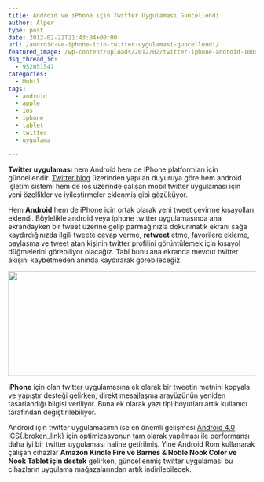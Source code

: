 ```yaml
---
title: Android ve iPhone için Twitter Uygulaması Güncellendi
author: Alper
type: post
date: 2012-02-22T21:43:04+00:00
url: /android-ve-iphone-icin-twitter-uygulamasi-guncellendi/
featured_image: /wp-content/uploads/2012/02/twitter-iphone-android-100x100.jpg
dsq_thread_id:
  - 952051547
categories:
  - Mobil
tags:
  - android
  - apple
  - ios
  - iphone
  - tablet
  - twitter
  - uygulama

---
```

**Twitter uygulaması** hem Android hem de iPhone platformları için güncellendir. <a href="https://blog.twitter.com/2012/02/twitter-mobile-app-updates-for-iphone.html" target="_blank">Twitter blog</a> üzerinden yapılan duyuruya göre hem android işletim sistemi hem de ios üzerinde çalışan mobil twitter uygulaması için yeni özellikler ve iyileştirmeler eklenmiş gibi gözüküyor.

Hem **Android** hem de iPhone için ortak olarak yeni tweet çevirme kısayolları eklendi. Böylelikle android veya iphone twitter uygulamasında ana ekrandayken bir tweet üzerine gelip parmağınızla dokunmatik ekranı sağa kaydırdığınızda ilgili tweete cevap verme, **retweet** etme, favorilere ekleme, paylaşma ve tweet atan kişinin twitter profilini görüntülemek için kısayol düğmelerini görebiliyor olacağız. Tabi bunu ana ekranda mevcut twitter akışını kaybetmeden anında kaydırarak görebileceğiz.

<img class="aligncenter size-full wp-image-7922" title="twitter-iphone-android" src="https://www.murekkep.org/wp-content/uploads/2012/02/twitter-iphone-android.jpg" alt="" width="550" height="213" srcset="https://www.murekkep.org/wp-content/uploads/2012/02/twitter-iphone-android.jpg 550w, https://www.murekkep.org/wp-content/uploads/2012/02/twitter-iphone-android-400x154.jpg 400w, https://www.murekkep.org/wp-content/uploads/2012/02/twitter-iphone-android-50x19.jpg 50w, https://www.murekkep.org/wp-content/uploads/2012/02/twitter-iphone-android-300x116.jpg 300w" sizes="(max-width: 550px) 100vw, 550px" /> 

**iPhone** için olan twitter uygulamasına ek olarak bir tweetin metnini kopyala ve yapıştır desteği gelirken, direkt mesajlaşma arayüzünün yeniden tasarlandığı bilgisi veriliyor. Buna ek olarak yazı tipi boyutları artık kullanıcı tarafından değiştirilebiliyor.

Android için twitter uygulamasının ise en önemli gelişmesi [Android 4.0 ICS][1]{.broken_link} için optimizasyonun tam olarak yapılması ile performansı daha iyi bir twitter uygulaması haline getirilmiş. Yine Android Rom kullanarak çalışan cihazlar **Amazon Kindle Fire ve Barnes & Noble Nook Color ve Nook Tablet için destek** gelirken, güncellenmiş twitter uygulaması bu cihazların uygulama mağazalarından artık indirilebilecek.

 [1]: https://www.murekkep.org/samsung-galaxy-nexus-ozellikleri-ve-android-4-0-ics-6909 "Android 4.0 ICS"